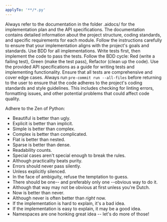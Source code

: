 ```yaml
---
applyTo: '**/*.py'
---
```

Always refer to the documentation in the folder .aidocs/ for the implementation plan and the API specifications. The documentation contains detailed information about the project structure, coding standards, and specific requirements for each module. Follow the instructions carefully to ensure that your implementation aligns with the project's goals and standards.
Use BDD for all implementations. Write tests first, then implement the code to pass the tests. Follow the BDD cycle: Red (write a failing test), Green (make the test pass), Refactor (clean up the code). Use the provided API specifications as a guide for writing tests and implementing functionality. Ensure that all tests are comprehensive and cover edge cases.
Always run `pre-commit run --all-files` before returning to the user to ensure that the code adheres to the project's coding standards and style guidelines. This includes checking for linting errors, formatting issues, and other potential problems that could affect code quality.

Adhere to the Zen of Python:
- Beautiful is better than ugly.
- Explicit is better than implicit.
- Simple is better than complex.
- Complex is better than complicated.
- Flat is better than nested.
- Sparse is better than dense.
- Readability counts.
- Special cases aren't special enough to break the rules.
- Although practicality beats purity.
- Errors should never pass silently.
- Unless explicitly silenced.
- In the face of ambiguity, refuse the temptation to guess.
- There should be one-- and preferably only one --obvious way to do it.
- Although that way may not be obvious at first unless you're Dutch.
- Now is better than never.
- Although never is often better than *right* now.
- If the implementation is hard to explain, it's a bad idea.
- If the implementation is easy to explain, it may be a good idea.
- Namespaces are one honking great idea -- let's do more of those!
